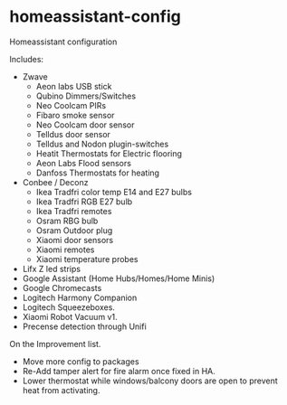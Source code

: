 # homeassistant-config
Homeassistant configuration

Includes: 

- Zwave 
   - Aeon labs USB stick
   - Qubino Dimmers/Switches
   - Neo Coolcam PIRs
   - Fibaro smoke sensor
   - Neo Coolcam door sensor 
   - Telldus door sensor
   - Telldus and Nodon plugin-switches
   - Heatit Thermostats for Electric flooring 
   - Aeon Labs Flood sensors 
   - Danfoss Thermostats for heating
- Conbee / Deconz 
   - Ikea Tradfri color temp E14 and E27 bulbs 
   - Ikea Tradfri RGB E27 bulb
   - Ikea Tradfri remotes
   - Osram RBG bulb
   - Osram Outdoor plug
   - Xiaomi door sensors
   - Xiaomi remotes 
   - Xiaomi temperature probes
- Lifx Z led strips 
- Google Assistant (Home Hubs/Homes/Home Minis) 
- Google Chromecasts
- Logitech Harmony Companion
- Logitech Squeezeboxes. 
- Xiaomi Robot Vacuum v1. 
- Precense detection through Unifi 

On the Improvement list. 

- Move more config to packages 
- Re-Add tamper alert for fire alarm once fixed in HA. 
- Lower thermostat while windows/balcony doors are open to prevent heat from activating.

